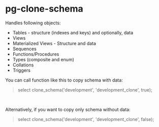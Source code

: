 # pg-clone-schema

Handles following objects:

* Tables - structure (indexes and keys) and optionally, data
* Views
* Materialized Views - Structure and data
* Sequences
* Functions/Procedures
* Types (composite and enum)
* Collations
* Triggers

You can call function like this to copy schema with data:
<br/>
>select clone_schema('development', 'development_clone', true);
<br/>

Alternatively, if you want to copy only schema without data:
<br/>
>select clone_schema('development', 'development_clone', false);
<br/>
